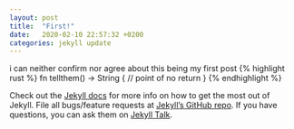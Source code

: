 ```yaml
---
layout: post
title:  "First!"
date:   2020-02-10 22:57:32 +0200
categories: jekyll update
---
```

i can neither confirm nor agree about this being my first post
{% highlight rust %}
fn tellthem() -> String {
	// point of no return
}
{% endhighlight %}

Check out the [Jekyll docs][jekyll-docs] for more info on how to get the most out of Jekyll. File all bugs/feature requests at [Jekyll’s GitHub repo][jekyll-gh]. If you have questions, you can ask them on [Jekyll Talk][jekyll-talk].

[jekyll-docs]: https://jekyllrb.com/docs/home
[jekyll-gh]:   https://github.com/jekyll/jekyll
[jekyll-talk]: https://talk.jekyllrb.com/
